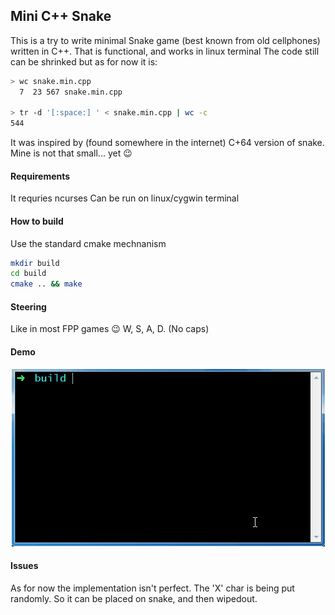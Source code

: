 ## Mini C++ Snake
This is a try to write minimal Snake game (best known from old cellphones) written in C++. That
is functional, and works in linux terminal The code still can be shrinked but as for now it is:

```sh
> wc snake.min.cpp
  7  23 567 snake.min.cpp
  
> tr -d '[:space:] ' < snake.min.cpp | wc -c
544
```

It was inspired by (found somewhere in the internet) C+64 version of snake. Mine is not that small... yet :wink:

#### Requirements
It requries ncurses
Can be run on linux/cygwin terminal

#### How to build
Use the standard cmake mechnanism
```sh
mkdir build
cd build
cmake .. && make
```

#### Steering
Like in most FPP games :wink: W, S, A, D. (No caps)

#### Demo
<p align="center">
<img src="https://raw.githubusercontent.com/vincentto13/minimal-snake/master/demo.gif">
</p>

#### Issues
As for now the implementation isn't perfect. The 'X' char is being put randomly. So it can be placed on snake, and then wipedout.
